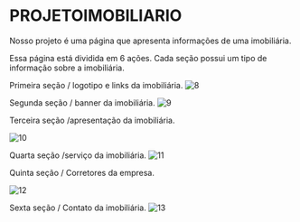 # PROJETOIMOBILIARIO

Nosso projeto é uma página que apresenta informações de uma imobiliária.

Essa página está dividida em 6 ações. Cada seção possui um tipo de informação sobre a imobiliária.


Primeira seção / logotipo e links da imobiliária.
![8](https://user-images.githubusercontent.com/106616102/177879410-e7c116b5-8010-47a4-b191-2012e41aa83f.jpg)

Segunda seção / banner da imobiliária.
![9](https://user-images.githubusercontent.com/106616102/177879446-61fe916f-5d5e-4693-a2eb-ce81ab877092.jpg)

Terceira seção /apresentação da imobiliária.

![10](https://user-images.githubusercontent.com/106616102/177879489-7ee9dcd8-5b11-417a-9041-c4b22b1dba5a.jpg)

Quarta seção /serviço da imobiliária.
![11](https://user-images.githubusercontent.com/106616102/177879540-bccaa11b-721a-43f3-b164-526be6f6bc33.jpg)

Quinta seção / Corretores da empresa.

![12](https://user-images.githubusercontent.com/106616102/177879587-4217e31b-d8b8-49c8-9b3c-2ef32c982750.jpg)

Sexta seção / Contato da imobiliária.
![13](https://user-images.githubusercontent.com/106616102/177879632-526c7e5a-3cb4-46a1-84a4-1ca0b9536197.jpg)
